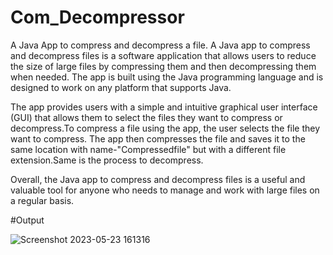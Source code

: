 # Com_Decompressor
A Java App to compress and decompress a file.
A Java app to compress and decompress files is a software application that allows users to reduce the size of large files by compressing them and then decompressing them when needed. The app is built using the Java programming language and is designed to work on any platform that supports Java.

The app provides users with a simple and intuitive graphical user interface (GUI) that allows them to select the files they want to compress or decompress.To compress a file using the app, the user selects the file they want to compress. The app then compresses the file and saves it to the same location with name-"Compressedfile" but with a different file extension.Same is the process to decompress.

Overall, the Java app to compress and decompress files is a useful and valuable tool for anyone who needs to manage and work with large files on a regular basis.



#Output


![Screenshot 2023-05-23 161316](https://github.com/ankitchandra99/Com_Decompressor/assets/126271360/f64f731b-38bc-4ef7-b44c-e5b1f645b87e)
